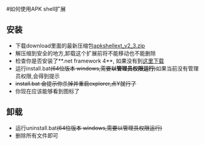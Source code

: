 #如何使用APK shell扩展

## 安装 ##
  * 下载download里面的最新压缩包[apkshellext\_v2\_3.zip](http://apkshellext.googlecode.com/files/apkshellext_2_3.zip)
  * 解压缩到安全的地方,卸载这个扩展前将不能移动也不能删除
  * 检查你是否安装了**.net framework 4**, 如果没有到[这里下载](http://download.microsoft.com/download/9/5/A/95A9616B-7A37-4AF6-BC36-D6EA96C8DAAE/dotNetFx40_Full_x86_x64.exe)
  * 运行install.bat~~(64位版本 windows,需要**以管理员权限运行**)~~如果当前没有管理员权限,会得到提示
  * ~~install.bat 会提示你杀掉并重启explorer,点Y就行了~~
  * 你现在应该能够看到图标了

## 卸载 ##
  * 运行uninstall.bat~~(64位版本 windows,需要以管理员权限运行)~~
  * 删除所有文件即可
